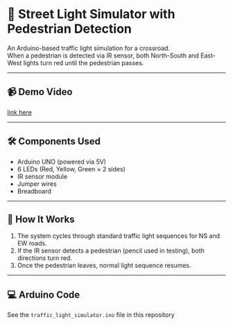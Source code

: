 # 🚦 Street Light Simulator with Pedestrian Detection

An Arduino-based traffic light simulation for a crossroad.  
When a pedestrian is detected via IR sensor, both North-South and East-West lights turn red until the pedestrian passes.

---

## 📹 Demo Video
[link here](https://drive.google.com/file/d/1aG3iC6KdkSaBq32REgLYbd1t_BCRorRq/view?usp=drive_link)

---

## 🛠 Components Used
- Arduino UNO (powered via 5V)
- 6 LEDs (Red, Yellow, Green × 2 sides)
- IR sensor module
- Jumper wires
- Breadboard

---

## 📜 How It Works
1. The system cycles through standard traffic light sequences for NS and EW roads.
2. If the IR sensor detects a pedestrian (pencil used in testing), both directions turn red.
3. Once the pedestrian leaves, normal light sequence resumes.

---

## 💻 Arduino Code
  See the `traffic_light_simulator.ino` file in this repository

